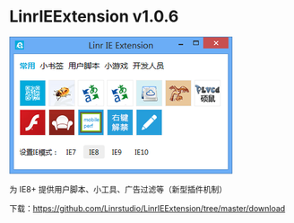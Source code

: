 LinrIEExtension v1.0.6
=======================

![主界面](https://github.com/Linrstudio/LinrIEExtension/blob/master/images/IEExtension.png?raw=true)

为 IE8+ 提供用户脚本、小工具、广告过滤等（新型插件机制）

下载：https://github.com/Linrstudio/LinrIEExtension/tree/master/download